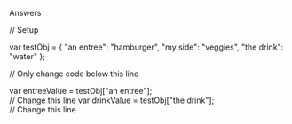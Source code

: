 Answers

// Setup

var testObj = {
  "an entree": "hamburger",
  "my side": "veggies",
  "the drink": "water"
};

// Only change code below this line

var entreeValue = testObj["an entree"];   
// Change this line
var drinkValue = testObj["the drink"];    
// Change this line